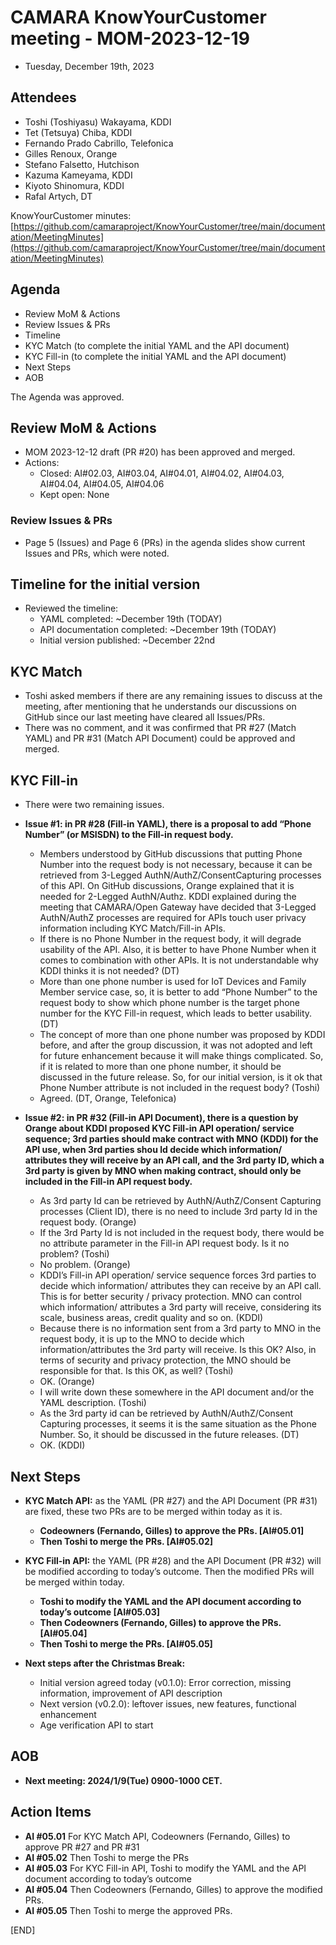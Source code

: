 # CAMARA KnowYourCustomer meeting - MOM-2023-12-19

* Tuesday, December 19th, 2023

## Attendees

* Toshi (Toshiyasu) Wakayama, KDDI
* Tet (Tetsuya) Chiba, KDDI
* Fernando Prado Cabrillo, Telefonica
* Gilles Renoux, Orange
* Stefano Falsetto, Hutchison
* Kazuma Kameyama, KDDI
* Kiyoto Shinomura, KDDI
* Rafal Artych, DT

KnowYourCustomer minutes: [https://github.com/camaraproject/KnowYourCustomer/tree/main/documentation/MeetingMinutes](https://github.com/camaraproject/KnowYourCustomer/tree/main/documentation/MeetingMinutes)

## Agenda

* Review MoM & Actions
* Review Issues & PRs
* Timeline
* KYC Match (to complete the initial YAML and the API document)
* KYC Fill-in (to complete the initial YAML and the API document)
* Next Steps
* AOB

The Agenda was approved.

## Review MoM & Actions

* MOM 2023-12-12 draft (PR #20) has been approved and merged.
* Actions:
  * Closed: AI#02.03, AI#03.04, AI#04.01, AI#04.02, AI#04.03, AI#04.04, AI#04.05, AI#04.06
  * Kept open: None

### Review Issues & PRs

* Page 5 (Issues) and Page 6 (PRs) in the agenda slides show current Issues and PRs, which were noted.

## Timeline for the initial version

* Reviewed the timeline:
  * YAML completed: ~December 19th (TODAY)
  * API documentation completed: ~December 19th (TODAY)
  * Initial version published: ~December 22nd

## KYC Match

* Toshi asked members if there are any remaining issues to discuss at the meeting, after mentioning that he understands our discussions on GitHub since our last meeting have cleared all Issues/PRs.
* There was no comment, and it was confirmed that PR #27 (Match YAML) and PR #31 (Match API Document) could be approved and merged.

## KYC Fill-in

* There were two remaining issues.
* **Issue #1: in PR #28 (Fill-in YAML), there is a proposal to add “Phone Number” (or MSISDN) to the Fill-in request body.**
  * Members understood by GitHub discussions that putting Phone Number into the request body is not necessary, because it can be retrieved from 3-Legged AuthN/AuthZ/ConsentCapturing processes of this API.  On GitHub discussions, Orange explained that it is needed for 2-Legged AuthN/Authz.  KDDI explained during the meeting that CAMARA/Open Gateway have decided that 3-Legged AuthN/AuthZ processes are required for APIs touch user privacy information including KYC Match/Fill-in APIs.
  * If there is no Phone Number in the request body, it will degrade usability of the API.  Also, it is better to have Phone Number when it comes to combination with other APIs.  It is not understandable why KDDI thinks it is not needed? (DT)
  * More than one phone number is used for IoT Devices and Family Member service case, so, it is better to add “Phone Number” to the request body to show which phone number is the target phone number for the KYC Fill-in request, which leads to better usability. (DT)
  * The concept of more than one phone number was proposed by KDDI before, and after the group discussion, it was not adopted and left for future enhancement because it will make things complicated.  So, if it is related to more than one phone number, it should be discussed in the future release.  So, for our initial version, is it ok that Phone Number attribute is not included in the request body? (Toshi)
  * Agreed. (DT, Orange, Telefonica)

* **Issue #2: in PR #32 (Fill-in API Document), there is a question by Orange about KDDI proposed KYC Fill-in API operation/ service sequence; 3rd parties should make contract with MNO (KDDI) for the API use, when 3rd parties shou ld decide which information/ attributes they will receive by an API call, and the 3rd party ID, which a 3rd party is given by MNO when making contract, should only be included in the Fill-in API request body.**
  * As 3rd party Id can be retrieved by AuthN/AuthZ/Consent Capturing processes (Client ID), there is no need to include 3rd party Id in the request body. (Orange)
  * If the 3rd Party Id is not included in the request body, there would be no attribute parameter in the Fill-in API request body.  Is it no problem? (Toshi) 
  * No problem. (Orange)
  * KDDI’s Fill-in API operation/ service sequence forces 3rd parties to decide which information/ attributes they can receive by an API call.  This is for better security / privacy protection.  MNO can control which information/ attributes a 3rd party will receive, considering its scale, business areas, credit quality and so on.  (KDDI)
  * Because there is no information sent from a 3rd party to MNO in the request body, it is up to the MNO to decide which information/attributes the 3rd party will receive.  Is this OK?  Also, in terms of security and privacy protection, the MNO should be responsible for that.  Is this OK, as well?  (Toshi)
  * OK. (Orange)
  * I will write down these somewhere in the API document and/or the YAML description. (Toshi) 
  * As the 3rd party id can be retrieved by AuthN/AuthZ/Consent Capturing processes, it seems it is the same situation as the Phone Number.  So, it should be discussed in the future releases. (DT)
  * OK. (KDDI)

## Next Steps

* **KYC Match API:** as the YAML (PR #27) and the API Document (PR #31) are fixed, these two PRs are to be merged within today as it is.
  * **Codeowners (Fernando, Gilles) to approve the PRs. [AI#05.01]**
  * **Then Toshi to merge the PRs. [AI#05.02]**

* **KYC Fill-in API:** the YAML (PR #28) and the API Document (PR #32) will be modified according to today’s outcome.  Then the modified PRs will be merged within today.
  * **Toshi to modify the YAML and the API document according to today’s outcome [AI#05.03]**
  * **Then Codeowners (Fernando, Gilles) to approve the PRs. [AI#05.04]**
  * **Then Toshi to merge the PRs. [AI#05.05]**

* **Next steps after the Christmas Break:**
  * Initial version agreed today (v0.1.0): Error correction, missing information, improvement of API description
  * Next version (v0.2.0): leftover issues, new features, functional enhancement
  * Age verification API to start

## AOB

* **Next meeting: 2024/1/9(Tue) 0900-1000 CET.**
  
## Action Items

* **AI #05.01** For KYC Match API, Codeowners (Fernando, Gilles) to approve PR #27 and PR #31
* **AI #05.02** Then Toshi to merge the PRs
* **AI #05.03** For KYC Fill-in API, Toshi to modify the YAML and the API document according to today’s outcome
* **AI #05.04** Then Codeowners (Fernando, Gilles) to approve the modified PRs.
* **AI #05.05** Then Toshi to merge the approved PRs.


[END]
